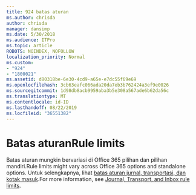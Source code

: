 ```yaml
---
title: 924 batas aturan
ms.author: chrisda
author: chrisda
manager: dansimp
ms.date: 5/30/2018
ms.audience: ITPro
ms.topic: article
ROBOTS: NOINDEX, NOFOLLOW
localization_priority: Normal
ms.custom:
- "924"
- "1800021"
ms.assetid: d80318be-6e30-4cd9-a65e-e7dc55f69e69
ms.openlocfilehash: 3cb63eafc066ada20da7eb3b762424a3ef9e0026
ms.sourcegitcommit: 1d98db8acb9959aba3b5e308a567ade6b62da56c
ms.translationtype: MT
ms.contentlocale: id-ID
ms.lasthandoff: 08/22/2019
ms.locfileid: "36551382"
---
```

# <a name="rule-limits"></a><span data-ttu-id="05cd4-102">Batas aturan</span><span class="sxs-lookup"><span data-stu-id="05cd4-102">Rule limits</span></span>

<span data-ttu-id="05cd4-103">Batas aturan mungkin bervariasi di Office 365 pilihan dan pilihan mandiri.</span><span class="sxs-lookup"><span data-stu-id="05cd4-103">Rule limits might vary across Office 365 options and standalone options.</span></span> <span data-ttu-id="05cd4-104">Untuk selengkapnya, lihat [batas aturan jurnal, transportasi, dan kotak masuk](https://technet.microsoft.com/library/exchange-online-limits.aspx).</span><span class="sxs-lookup"><span data-stu-id="05cd4-104">For more information, see [Journal, Transport, and Inbox rule limits](https://technet.microsoft.com/library/exchange-online-limits.aspx).</span></span>

